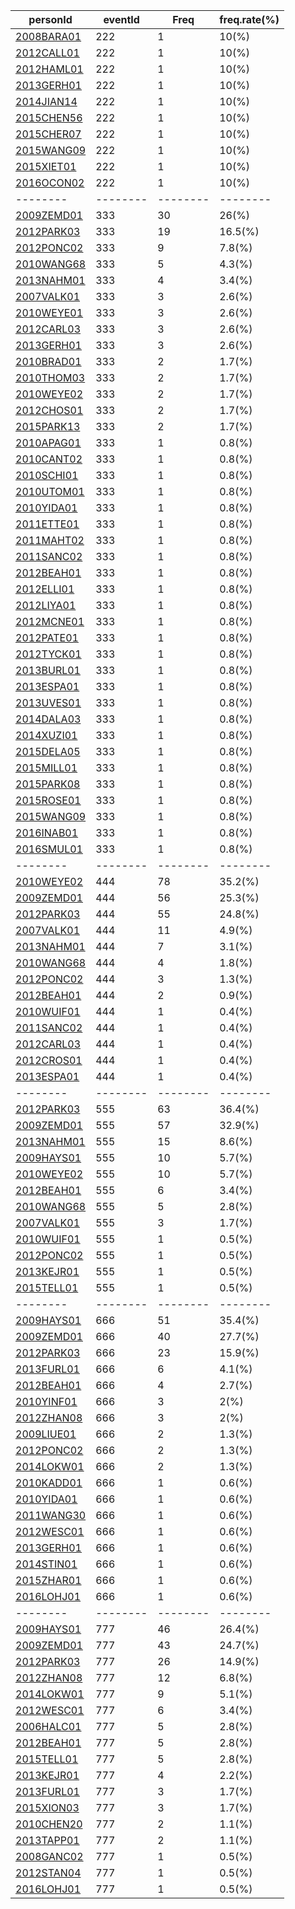 |  personId|  eventId|  Freq|  freq.rate(%) |
| --------| --------| --------| --------|
|  [2008BARA01](https://www.worldcubeassociation.org/persons/2008BARA01)|  222|  1|  10(%) |
|  [2012CALL01](https://www.worldcubeassociation.org/persons/2012CALL01)|  222|  1|  10(%) |
|  [2012HAML01](https://www.worldcubeassociation.org/persons/2012HAML01)|  222|  1|  10(%) |
|  [2013GERH01](https://www.worldcubeassociation.org/persons/2013GERH01)|  222|  1|  10(%) |
|  [2014JIAN14](https://www.worldcubeassociation.org/persons/2014JIAN14)|  222|  1|  10(%) |
|  [2015CHEN56](https://www.worldcubeassociation.org/persons/2015CHEN56)|  222|  1|  10(%) |
|  [2015CHER07](https://www.worldcubeassociation.org/persons/2015CHER07)|  222|  1|  10(%) |
|  [2015WANG09](https://www.worldcubeassociation.org/persons/2015WANG09)|  222|  1|  10(%) |
|  [2015XIET01](https://www.worldcubeassociation.org/persons/2015XIET01)|  222|  1|  10(%) |
|  [2016OCON02](https://www.worldcubeassociation.org/persons/2016OCON02)|  222|  1|  10(%) |
| --------| --------| --------| --------|
|  [2009ZEMD01](https://www.worldcubeassociation.org/persons/2009ZEMD01)|  333|  30|  26(%) |
|  [2012PARK03](https://www.worldcubeassociation.org/persons/2012PARK03)|  333|  19|  16.5(%) |
|  [2012PONC02](https://www.worldcubeassociation.org/persons/2012PONC02)|  333|  9|  7.8(%) |
|  [2010WANG68](https://www.worldcubeassociation.org/persons/2010WANG68)|  333|  5|  4.3(%) |
|  [2013NAHM01](https://www.worldcubeassociation.org/persons/2013NAHM01)|  333|  4|  3.4(%) |
|  [2007VALK01](https://www.worldcubeassociation.org/persons/2007VALK01)|  333|  3|  2.6(%) |
|  [2010WEYE01](https://www.worldcubeassociation.org/persons/2010WEYE01)|  333|  3|  2.6(%) |
|  [2012CARL03](https://www.worldcubeassociation.org/persons/2012CARL03)|  333|  3|  2.6(%) |
|  [2013GERH01](https://www.worldcubeassociation.org/persons/2013GERH01)|  333|  3|  2.6(%) |
|  [2010BRAD01](https://www.worldcubeassociation.org/persons/2010BRAD01)|  333|  2|  1.7(%) |
|  [2010THOM03](https://www.worldcubeassociation.org/persons/2010THOM03)|  333|  2|  1.7(%) |
|  [2010WEYE02](https://www.worldcubeassociation.org/persons/2010WEYE02)|  333|  2|  1.7(%) |
|  [2012CHOS01](https://www.worldcubeassociation.org/persons/2012CHOS01)|  333|  2|  1.7(%) |
|  [2015PARK13](https://www.worldcubeassociation.org/persons/2015PARK13)|  333|  2|  1.7(%) |
|  [2010APAG01](https://www.worldcubeassociation.org/persons/2010APAG01)|  333|  1|  0.8(%) |
|  [2010CANT02](https://www.worldcubeassociation.org/persons/2010CANT02)|  333|  1|  0.8(%) |
|  [2010SCHI01](https://www.worldcubeassociation.org/persons/2010SCHI01)|  333|  1|  0.8(%) |
|  [2010UTOM01](https://www.worldcubeassociation.org/persons/2010UTOM01)|  333|  1|  0.8(%) |
|  [2010YIDA01](https://www.worldcubeassociation.org/persons/2010YIDA01)|  333|  1|  0.8(%) |
|  [2011ETTE01](https://www.worldcubeassociation.org/persons/2011ETTE01)|  333|  1|  0.8(%) |
|  [2011MAHT02](https://www.worldcubeassociation.org/persons/2011MAHT02)|  333|  1|  0.8(%) |
|  [2011SANC02](https://www.worldcubeassociation.org/persons/2011SANC02)|  333|  1|  0.8(%) |
|  [2012BEAH01](https://www.worldcubeassociation.org/persons/2012BEAH01)|  333|  1|  0.8(%) |
|  [2012ELLI01](https://www.worldcubeassociation.org/persons/2012ELLI01)|  333|  1|  0.8(%) |
|  [2012LIYA01](https://www.worldcubeassociation.org/persons/2012LIYA01)|  333|  1|  0.8(%) |
|  [2012MCNE01](https://www.worldcubeassociation.org/persons/2012MCNE01)|  333|  1|  0.8(%) |
|  [2012PATE01](https://www.worldcubeassociation.org/persons/2012PATE01)|  333|  1|  0.8(%) |
|  [2012TYCK01](https://www.worldcubeassociation.org/persons/2012TYCK01)|  333|  1|  0.8(%) |
|  [2013BURL01](https://www.worldcubeassociation.org/persons/2013BURL01)|  333|  1|  0.8(%) |
|  [2013ESPA01](https://www.worldcubeassociation.org/persons/2013ESPA01)|  333|  1|  0.8(%) |
|  [2013UVES01](https://www.worldcubeassociation.org/persons/2013UVES01)|  333|  1|  0.8(%) |
|  [2014DALA03](https://www.worldcubeassociation.org/persons/2014DALA03)|  333|  1|  0.8(%) |
|  [2014XUZI01](https://www.worldcubeassociation.org/persons/2014XUZI01)|  333|  1|  0.8(%) |
|  [2015DELA05](https://www.worldcubeassociation.org/persons/2015DELA05)|  333|  1|  0.8(%) |
|  [2015MILL01](https://www.worldcubeassociation.org/persons/2015MILL01)|  333|  1|  0.8(%) |
|  [2015PARK08](https://www.worldcubeassociation.org/persons/2015PARK08)|  333|  1|  0.8(%) |
|  [2015ROSE01](https://www.worldcubeassociation.org/persons/2015ROSE01)|  333|  1|  0.8(%) |
|  [2015WANG09](https://www.worldcubeassociation.org/persons/2015WANG09)|  333|  1|  0.8(%) |
|  [2016INAB01](https://www.worldcubeassociation.org/persons/2016INAB01)|  333|  1|  0.8(%) |
|  [2016SMUL01](https://www.worldcubeassociation.org/persons/2016SMUL01)|  333|  1|  0.8(%) |
| --------| --------| --------| --------|
|  [2010WEYE02](https://www.worldcubeassociation.org/persons/2010WEYE02)|  444|  78|  35.2(%) |
|  [2009ZEMD01](https://www.worldcubeassociation.org/persons/2009ZEMD01)|  444|  56|  25.3(%) |
|  [2012PARK03](https://www.worldcubeassociation.org/persons/2012PARK03)|  444|  55|  24.8(%) |
|  [2007VALK01](https://www.worldcubeassociation.org/persons/2007VALK01)|  444|  11|  4.9(%) |
|  [2013NAHM01](https://www.worldcubeassociation.org/persons/2013NAHM01)|  444|  7|  3.1(%) |
|  [2010WANG68](https://www.worldcubeassociation.org/persons/2010WANG68)|  444|  4|  1.8(%) |
|  [2012PONC02](https://www.worldcubeassociation.org/persons/2012PONC02)|  444|  3|  1.3(%) |
|  [2012BEAH01](https://www.worldcubeassociation.org/persons/2012BEAH01)|  444|  2|  0.9(%) |
|  [2010WUIF01](https://www.worldcubeassociation.org/persons/2010WUIF01)|  444|  1|  0.4(%) |
|  [2011SANC02](https://www.worldcubeassociation.org/persons/2011SANC02)|  444|  1|  0.4(%) |
|  [2012CARL03](https://www.worldcubeassociation.org/persons/2012CARL03)|  444|  1|  0.4(%) |
|  [2012CROS01](https://www.worldcubeassociation.org/persons/2012CROS01)|  444|  1|  0.4(%) |
|  [2013ESPA01](https://www.worldcubeassociation.org/persons/2013ESPA01)|  444|  1|  0.4(%) |
| --------| --------| --------| --------|
|  [2012PARK03](https://www.worldcubeassociation.org/persons/2012PARK03)|  555|  63|  36.4(%) |
|  [2009ZEMD01](https://www.worldcubeassociation.org/persons/2009ZEMD01)|  555|  57|  32.9(%) |
|  [2013NAHM01](https://www.worldcubeassociation.org/persons/2013NAHM01)|  555|  15|  8.6(%) |
|  [2009HAYS01](https://www.worldcubeassociation.org/persons/2009HAYS01)|  555|  10|  5.7(%) |
|  [2010WEYE02](https://www.worldcubeassociation.org/persons/2010WEYE02)|  555|  10|  5.7(%) |
|  [2012BEAH01](https://www.worldcubeassociation.org/persons/2012BEAH01)|  555|  6|  3.4(%) |
|  [2010WANG68](https://www.worldcubeassociation.org/persons/2010WANG68)|  555|  5|  2.8(%) |
|  [2007VALK01](https://www.worldcubeassociation.org/persons/2007VALK01)|  555|  3|  1.7(%) |
|  [2010WUIF01](https://www.worldcubeassociation.org/persons/2010WUIF01)|  555|  1|  0.5(%) |
|  [2012PONC02](https://www.worldcubeassociation.org/persons/2012PONC02)|  555|  1|  0.5(%) |
|  [2013KEJR01](https://www.worldcubeassociation.org/persons/2013KEJR01)|  555|  1|  0.5(%) |
|  [2015TELL01](https://www.worldcubeassociation.org/persons/2015TELL01)|  555|  1|  0.5(%) |
| --------| --------| --------| --------|
|  [2009HAYS01](https://www.worldcubeassociation.org/persons/2009HAYS01)|  666|  51|  35.4(%) |
|  [2009ZEMD01](https://www.worldcubeassociation.org/persons/2009ZEMD01)|  666|  40|  27.7(%) |
|  [2012PARK03](https://www.worldcubeassociation.org/persons/2012PARK03)|  666|  23|  15.9(%) |
|  [2013FURL01](https://www.worldcubeassociation.org/persons/2013FURL01)|  666|  6|  4.1(%) |
|  [2012BEAH01](https://www.worldcubeassociation.org/persons/2012BEAH01)|  666|  4|  2.7(%) |
|  [2010YINF01](https://www.worldcubeassociation.org/persons/2010YINF01)|  666|  3|  2(%) |
|  [2012ZHAN08](https://www.worldcubeassociation.org/persons/2012ZHAN08)|  666|  3|  2(%) |
|  [2009LIUE01](https://www.worldcubeassociation.org/persons/2009LIUE01)|  666|  2|  1.3(%) |
|  [2012PONC02](https://www.worldcubeassociation.org/persons/2012PONC02)|  666|  2|  1.3(%) |
|  [2014LOKW01](https://www.worldcubeassociation.org/persons/2014LOKW01)|  666|  2|  1.3(%) |
|  [2010KADD01](https://www.worldcubeassociation.org/persons/2010KADD01)|  666|  1|  0.6(%) |
|  [2010YIDA01](https://www.worldcubeassociation.org/persons/2010YIDA01)|  666|  1|  0.6(%) |
|  [2011WANG30](https://www.worldcubeassociation.org/persons/2011WANG30)|  666|  1|  0.6(%) |
|  [2012WESC01](https://www.worldcubeassociation.org/persons/2012WESC01)|  666|  1|  0.6(%) |
|  [2013GERH01](https://www.worldcubeassociation.org/persons/2013GERH01)|  666|  1|  0.6(%) |
|  [2014STIN01](https://www.worldcubeassociation.org/persons/2014STIN01)|  666|  1|  0.6(%) |
|  [2015ZHAR01](https://www.worldcubeassociation.org/persons/2015ZHAR01)|  666|  1|  0.6(%) |
|  [2016LOHJ01](https://www.worldcubeassociation.org/persons/2016LOHJ01)|  666|  1|  0.6(%) |
| --------| --------| --------| --------|
|  [2009HAYS01](https://www.worldcubeassociation.org/persons/2009HAYS01)|  777|  46|  26.4(%) |
|  [2009ZEMD01](https://www.worldcubeassociation.org/persons/2009ZEMD01)|  777|  43|  24.7(%) |
|  [2012PARK03](https://www.worldcubeassociation.org/persons/2012PARK03)|  777|  26|  14.9(%) |
|  [2012ZHAN08](https://www.worldcubeassociation.org/persons/2012ZHAN08)|  777|  12|  6.8(%) |
|  [2014LOKW01](https://www.worldcubeassociation.org/persons/2014LOKW01)|  777|  9|  5.1(%) |
|  [2012WESC01](https://www.worldcubeassociation.org/persons/2012WESC01)|  777|  6|  3.4(%) |
|  [2006HALC01](https://www.worldcubeassociation.org/persons/2006HALC01)|  777|  5|  2.8(%) |
|  [2012BEAH01](https://www.worldcubeassociation.org/persons/2012BEAH01)|  777|  5|  2.8(%) |
|  [2015TELL01](https://www.worldcubeassociation.org/persons/2015TELL01)|  777|  5|  2.8(%) |
|  [2013KEJR01](https://www.worldcubeassociation.org/persons/2013KEJR01)|  777|  4|  2.2(%) |
|  [2013FURL01](https://www.worldcubeassociation.org/persons/2013FURL01)|  777|  3|  1.7(%) |
|  [2015XION03](https://www.worldcubeassociation.org/persons/2015XION03)|  777|  3|  1.7(%) |
|  [2010CHEN20](https://www.worldcubeassociation.org/persons/2010CHEN20)|  777|  2|  1.1(%) |
|  [2013TAPP01](https://www.worldcubeassociation.org/persons/2013TAPP01)|  777|  2|  1.1(%) |
|  [2008GANC02](https://www.worldcubeassociation.org/persons/2008GANC02)|  777|  1|  0.5(%) |
|  [2012STAN04](https://www.worldcubeassociation.org/persons/2012STAN04)|  777|  1|  0.5(%) |
|  [2016LOHJ01](https://www.worldcubeassociation.org/persons/2016LOHJ01)|  777|  1|  0.5(%) |
